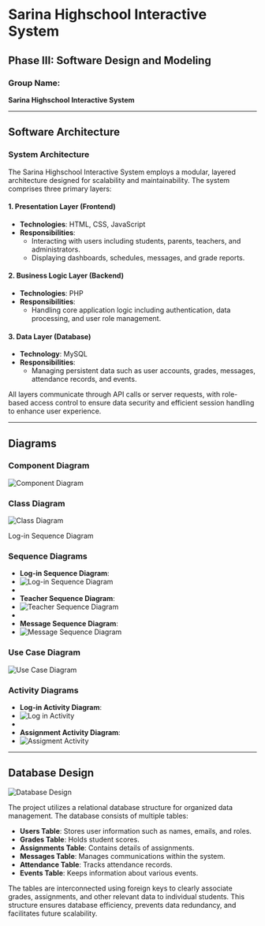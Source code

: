 # Sarina Highschool Interactive System

## Phase III: Software Design and Modeling

### Group Name:
**Sarina Highschool Interactive System**

---

## Software Architecture

### System Architecture
The Sarina Highschool Interactive System employs a modular, layered architecture designed for scalability and maintainability. The system comprises three primary layers:

#### 1. Presentation Layer (Frontend)
- **Technologies**: HTML, CSS, JavaScript
- **Responsibilities**:
  - Interacting with users including students, parents, teachers, and administrators.
  - Displaying dashboards, schedules, messages, and grade reports.

#### 2. Business Logic Layer (Backend)
- **Technologies**: PHP
- **Responsibilities**:
  - Handling core application logic including authentication, data processing, and user role management.

#### 3. Data Layer (Database)
- **Technology**: MySQL
- **Responsibilities**:
  - Managing persistent data such as user accounts, grades, messages, attendance records, and events.

All layers communicate through API calls or server requests, with role-based access control to ensure data security and efficient session handling to enhance user experience.

---

## Diagrams

### Component Diagram
![Component Diagram](images/Component-Diagram.png)

### Class Diagram
![Class Diagram](images/class-diagram.png)

Log-in Sequence Diagram
### Sequence Diagrams
- **Log-in Sequence Diagram**:
- ![Log-in Sequence Diagram](images/login-diagram.png)
- 
- **Teacher Sequence Diagram**:
- ![Teacher Sequence Diagram](images/teacherseq.png)
- 
- **Message Sequence Diagram**:
- ![Message Sequence Diagram](images/userseq.png)

### Use Case Diagram

![Use Case Diagram](images/usecase.png)


### Activity Diagrams
- **Log-in Activity Diagram**:
- ![Log in Activity](images/login-activity.png)
- 
- **Assignment Activity Diagram**:
- ![Assigment Activity](images/assigment.png)

---

## Database Design

![Database Design](images/db.png)

The project utilizes a relational database structure for organized data management. The database consists of multiple tables:
- **Users Table**: Stores user information such as names, emails, and roles.
- **Grades Table**: Holds student scores.
- **Assignments Table**: Contains details of assignments.
- **Messages Table**: Manages communications within the system.
- **Attendance Table**: Tracks attendance records.
- **Events Table**: Keeps information about various events.

The tables are interconnected using foreign keys to clearly associate grades, assignments, and other relevant data to individual students. This structure ensures database efficiency, prevents data redundancy, and facilitates future scalability.


